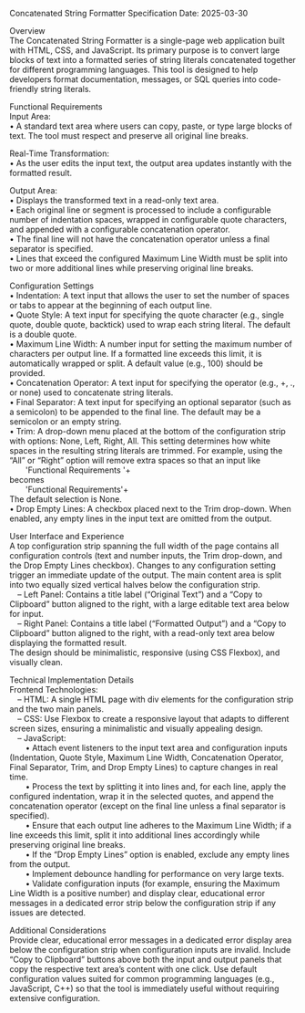 Concatenated String Formatter Specification
Date: 2025-03-30

Overview  
The Concatenated String Formatter is a single-page web application built with HTML, CSS, and JavaScript. Its primary purpose is to convert large blocks of text into a formatted series of string literals concatenated together for different programming languages. This tool is designed to help developers format documentation, messages, or SQL queries into code-friendly string literals.

Functional Requirements  
Input Area:  
• A standard text area where users can copy, paste, or type large blocks of text. The tool must respect and preserve all original line breaks.  

Real-Time Transformation:  
• As the user edits the input text, the output area updates instantly with the formatted result.

Output Area:  
• Displays the transformed text in a read-only text area.  
• Each original line or segment is processed to include a configurable number of indentation spaces, wrapped in configurable quote characters, and appended with a configurable concatenation operator.  
• The final line will not have the concatenation operator unless a final separator is specified.  
• Lines that exceed the configured Maximum Line Width must be split into two or more additional lines while preserving original line breaks.

Configuration Settings  
• Indentation: A text input that allows the user to set the number of spaces or tabs to appear at the beginning of each output line.  
• Quote Style: A text input for specifying the quote character (e.g., single quote, double quote, backtick) used to wrap each string literal. The default is a double quote.  
• Maximum Line Width: A number input for setting the maximum number of characters per output line. If a formatted line exceeds this limit, it is automatically wrapped or split. A default value (e.g., 100) should be provided.  
• Concatenation Operator: A text input for specifying the operator (e.g., +, ., or none) used to concatenate string literals.  
• Final Separator: A text input for specifying an optional separator (such as a semicolon) to be appended to the final line. The default may be a semicolon or an empty string.  
• Trim: A drop-down menu placed at the bottom of the configuration strip with options: None, Left, Right, All. This setting determines how white spaces in the resulting string literals are trimmed. For example, using the “All” or “Right” option will remove extra spaces so that an input like  
  'Functional Requirements  '+  
becomes  
  'Functional Requirements'+  
The default selection is None.  
• Drop Empty Lines: A checkbox placed next to the Trim drop-down. When enabled, any empty lines in the input text are omitted from the output.

User Interface and Experience  
A top configuration strip spanning the full width of the page contains all configuration controls (text and number inputs, the Trim drop-down, and the Drop Empty Lines checkbox). Changes to any configuration setting trigger an immediate update of the output. The main content area is split into two equally sized vertical halves below the configuration strip.  
 – Left Panel: Contains a title label (“Original Text”) and a “Copy to Clipboard” button aligned to the right, with a large editable text area below for input.  
 – Right Panel: Contains a title label (“Formatted Output”) and a “Copy to Clipboard” button aligned to the right, with a read-only text area below displaying the formatted result.  
The design should be minimalistic, responsive (using CSS Flexbox), and visually clean.

Technical Implementation Details  
Frontend Technologies:  
 – HTML: A single HTML page with div elements for the configuration strip and the two main panels.  
 – CSS: Use Flexbox to create a responsive layout that adapts to different screen sizes, ensuring a minimalistic and visually appealing design.  
 – JavaScript:  
  • Attach event listeners to the input text area and configuration inputs (Indentation, Quote Style, Maximum Line Width, Concatenation Operator, Final Separator, Trim, and Drop Empty Lines) to capture changes in real time.  
  • Process the text by splitting it into lines and, for each line, apply the configured indentation, wrap it in the selected quotes, and append the concatenation operator (except on the final line unless a final separator is specified).  
  • Ensure that each output line adheres to the Maximum Line Width; if a line exceeds this limit, split it into additional lines accordingly while preserving original line breaks.  
  • If the “Drop Empty Lines” option is enabled, exclude any empty lines from the output.  
  • Implement debounce handling for performance on very large texts.  
  • Validate configuration inputs (for example, ensuring the Maximum Line Width is a positive number) and display clear, educational error messages in a dedicated error strip below the configuration strip if any issues are detected.

Additional Considerations  
Provide clear, educational error messages in a dedicated error display area below the configuration strip when configuration inputs are invalid. Include “Copy to Clipboard” buttons above both the input and output panels that copy the respective text area’s content with one click. Use default configuration values suited for common programming languages (e.g., JavaScript, C++) so that the tool is immediately useful without requiring extensive configuration.